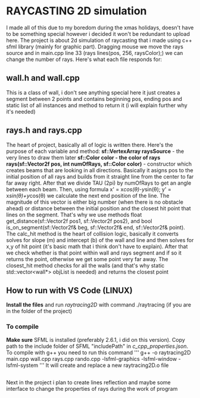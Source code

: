 # RAYCASTING 2D simulation
I made all of this due to my boredom during the xmas holidays, doesn't have to be something special however i decided it won't be redundant to upload here. The project is about 2d simulation of raycasting that i made using c++ sfml library (mainly for graphic part). Dragging mouse we move the rays source and in main.cpp line 33 (rays lines(pos, 256, raysColor);) we can change the number of rays. Here's what each file responds for:

## wall.h and wall.cpp
This is a class of wall, i don't see anything special here it just creates a segment between 2 points and contains beginning pos, ending pos and static list of all instances and method to return it (i will explain further why it's needed)

## rays.h and rays.cpp
The heart of project, basically all of logic is written there. Here's the purpose of each variable and method:
**sf::VertexArray raysSource** - the very lines to draw them later
**sf::Color color - the color of rays**
**rays(sf::Vector2f pos, int numOfRays, sf::Color color)** - constructor which creates beams that are looking in all directions. Basically it asigns pos to the initial position of all rays and builds from it straight line from the center to far far away right. After that we divide TAU (2pi) by numOfRays to get an angle between each beam. Then, using formula x' = x*cos(θ)-y*sin(θ); y' = x*sin(θ)+y*cos(θ) we calculate the next end position of the line. The magnitude of this vector is either big number (when there is no obstacle ahead) or distance between the initial position and the closest hit point that lines on the segment. That's why we use methods float get_distance(sf::Vector2f pos1, sf::Vector2f pos2), and bool is_on_segment(sf::Vector2f& beg, sf::Vector2f& end, sf::Vector2f& point). The calc_hit method is the heart of collision logic, basically it converts solves for slope (m) and intercept (b) of the wall and line and then solves for x,y of hit point (it's basic math that i think don't have to explain). After that we check whether is that point within wall and rays segment and if so it returns the point, otherwise we get some point very far away. The closest_hit method checks for all the walls (and that's why static std::vector<wall*> objList is needed) and returns the closest point

## How to run with VS Code (LINUX)
**Install the files** and run *raytracing2D* with command ./raytracing (if you are in the folder of the project)

### To compile
**Make sure** SFML is installed (preferably 2.6.1, i did on this version). Copy path to the include folder of SFML "includePath" in *c_cpp_properties.json*. To compile with g++ you need to run this command
''' g++ -o raytracing2D main.cpp wall.cpp rays.cpp rando.cpp -lsfml-graphics -lsfml-window -lsfml-system '''
It will create and replace a new raytracing2D.o file 

##

Next in the project i plan to create lines reflection and maybe some interface to change the properties of rays during the work of program   
